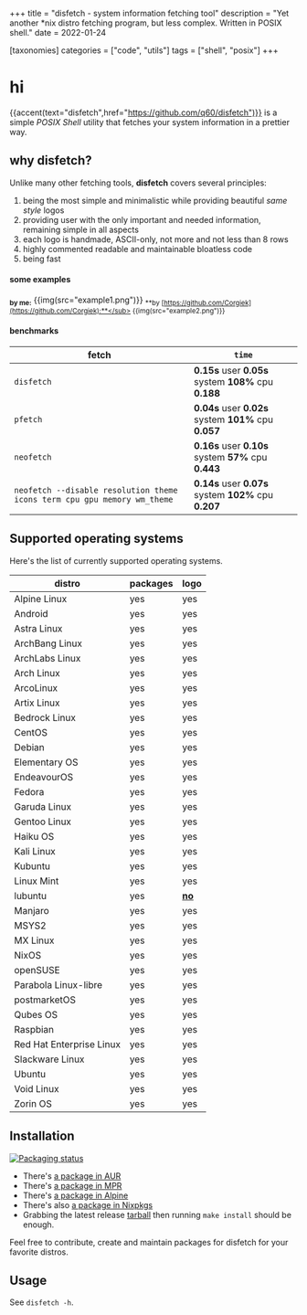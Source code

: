+++
title = "disfetch - system information fetching tool"
description = "Yet another *nix distro fetching program, but less complex. Written in POSIX shell."
date = 2022-01-24

[taxonomies]
categories = ["code", "utils"]
tags = ["shell", "posix"]
+++

# hi
{{accent(text="disfetch",href="https://github.com/q60/disfetch")}} is a simple *POSIX Shell* utility that fetches your system information in a prettier way.

## why disfetch?
Unlike many other fetching tools, **disfetch** covers several principles:
1. being the most simple and minimalistic while providing beautiful *same style* logos
2. providing user with the only important and needed information, remaining simple in all aspects
3. each logo is handmade, ASCII-only, not more and not less than 8 rows
4. highly commented readable and maintainable bloatless code
5. being fast

#### some examples
<sub>**by me:**</sub>
{{img(src="example1.png")}}
<sub>**by [https://github.com/Corgiek](https://github.com/Corgiek):**</sub>
{{img(src="example2.png")}}

#### benchmarks
| fetch                                                                    | `time`                                                 |
|--------------------------------------------------------------------------|--------------------------------------------------------|
| `disfetch`                                                               | **0.15s** user **0.05s** system **108%** cpu **0.188** |
| `pfetch`                                                                 | **0.04s** user **0.02s** system **101%** cpu **0.057** |
| `neofetch`                                                               | **0.16s** user **0.10s** system **57%** cpu **0.443**  |
| `neofetch --disable resolution theme icons term cpu gpu memory wm_theme` | **0.14s** user **0.07s** system **102%** cpu **0.207** |

## Supported operating systems
Here's the list of currently supported operating systems.

| distro                   | packages | logo              |
|--------------------------|----------|-------------------|
| Alpine Linux             | yes      | yes               |
| Android                  | yes      | yes               |
| Astra Linux              | yes      | yes               |
| ArchBang Linux           | yes      | yes               |
| ArchLabs Linux           | yes      | yes               |
| Arch Linux               | yes      | yes               |
| ArcoLinux                | yes      | yes               |
| Artix Linux              | yes      | yes               |
| Bedrock Linux            | yes      | yes               |
| CentOS                   | yes      | yes               |
| Debian                   | yes      | yes               |
| Elementary OS            | yes      | yes               |
| EndeavourOS              | yes      | yes               |
| Fedora                   | yes      | yes               |
| Garuda Linux             | yes      | yes               |
| Gentoo Linux             | yes      | yes               |
| Haiku OS                 | yes      | yes               |
| Kali Linux               | yes      | yes               |
| Kubuntu                  | yes      | yes               |
| Linux Mint               | yes      | yes               |
| lubuntu                  | yes      | <ins>**no**</ins> |
| Manjaro                  | yes      | yes               |
| MSYS2                    | yes      | yes               |
| MX Linux                 | yes      | yes               |
| NixOS                    | yes      | yes               |
| openSUSE                 | yes      | yes               |
| Parabola Linux-libre     | yes      | yes               |
| postmarketOS             | yes      | yes               |
| Qubes OS                 | yes      | yes               |
| Raspbian                 | yes      | yes               |
| Red Hat Enterprise Linux | yes      | yes               |
| Slackware Linux          | yes      | yes               |
| Ubuntu                   | yes      | yes               |
| Void Linux               | yes      | yes               |
| Zorin OS                 | yes      | yes               |

## Installation
<a href="https://repology.org/project/disfetch/versions">
    <img src="https://repology.org/badge/vertical-allrepos/disfetch.svg" alt="Packaging status">
</a>

+ There's [a package in AUR](https://aur.archlinux.org/packages/disfetch/)
+ There's [a package in MPR](https://mpr.hunterwittenborn.com/packages/disfetch/)
+ There's [a package in Alpine](https://pkgs.alpinelinux.org/packages?name=disfetch)
+ There's also [a package in Nixpkgs](https://search.nixos.org/packages?from=0&size=50&sort=relevance&query=disfetch)
+ Grabbing the latest release [tarball](https://github.com/q60/disfetch/releases) then running `make install`
  should be enough.

Feel free to contribute, create and maintain packages for disfetch for
your favorite distros.

## Usage
See `disfetch -h`.
